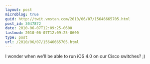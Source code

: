 ```yaml
---
layout: post
microblog: true
guid: http://twit.vmstan.com/2010/06/07/15646665705.html
post_id: 3047872
date: 2010-06-07T12:09:25-0600
lastmod: 2010-06-07T12:09:25-0600
type: post
url: /2010/06/07/15646665705.html
---
```

I wonder when we'll be able to run iOS 4.0 on our Cisco switches? ;)
